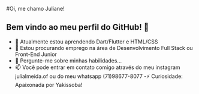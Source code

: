 #Oi, me chamo Juliane!
## Bem vindo ao meu perfil do GitHub! 👋

- 🌱 Atualmente estou aprendendo Dart/Flutter e HTML/CSS
- 💼 Estou procurando emprego na área de Desenvolvimento Full Stack ou Front-End Junior
- 💬 Pergunte-me sobre minhas habilidades...
- 📫 Você pode entrar em contato comigo através do meu instagram julialmeida.of ou do meu whatsapp (71)98677-8077
-⚡️ Curiosidade: Apaixonada por Yakissoba!
